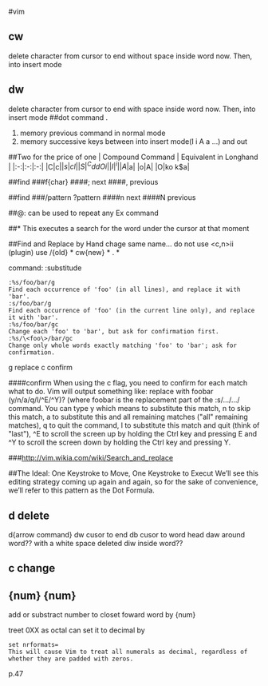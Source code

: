 #vim
## cw
delete character from cursor to end without space inside word now. Then, into insert mode
## dw
delete character from cursor to end with space inside word now. Then, into insert mode
##dot command .
1. memory previous command in normal mode
2. memory successive keys between into insert mode(I i A a ...) and out

##Two for the price of one
| Compound Command | Equivalent in Longhand |
|:-:|:-:|:-:|
|C|c$|
|s|cl|
|S|^C ddOi|
|I|^i|
|A|$a|
|o|A<CR>|
|O|ko k$a<CR>|

##find
###f{char}
####; next
####, previous

##find
###/pattern<CR> ?pattern<CR> 
####n next
####N previous

##@: 
can be used to repeat any Ex command

##*
This executes a search for the word under the cursor at that moment

##Find and Replace by Hand
chage same name... do not use <c,n>ii (plugin)
use /{old} * cw{new} * . *

command: :substitude

```
:%s/foo/bar/g
Find each occurrence of 'foo' (in all lines), and replace it with 'bar'.
:s/foo/bar/g
Find each occurrence of 'foo' (in the current line only), and replace it with 'bar'.
:%s/foo/bar/gc
Change each 'foo' to 'bar', but ask for confirmation first.
:%s/\<foo\>/bar/gc
Change only whole words exactly matching 'foo' to 'bar'; ask for confirmation.
```

g replace
c confirm

####confirm
When using the c flag, you need to confirm for each match what to do. Vim will output something like: replace with foobar (y/n/a/q/l/^E/^Y)? (where foobar is the replacement part of the :s/.../.../ command. You can type y which means to substitute this match, n to skip this match, a to substitute this and all remaining matches ("all" remaining matches), q to quit the command, l to substitute this match and quit (think of "last"), ^E to scroll the screen up by holding the Ctrl key and pressing E and ^Y to scroll the screen down by holding the Ctrl key and pressing Y. 

###http://vim.wikia.com/wiki/Search_and_replace

##The Ideal: One Keystroke to Move, One Keystroke to Execut
We’ll see this editing strategy coming up again and again, so for the sake of convenience, we’ll refer to this pattern as the Dot Formula.

## d delete
d{arrow command}
dw cusor to end
db cusor to word head
daw around word?? with a white space deleted
diw inside word??

## c change

## {num}<C-a> {num}<C-x>
add or substract number to closet foward word by {num}

treet 0XX as octal
can set it to decimal by
```
set nrformats=
This will cause Vim to treat all numerals as decimal, regardless of whether they are padded with zeros.
```

p.47
